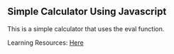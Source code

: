## Simple Calculator Using Javascript

This is a simple calculator that uses the eval function.

Learning Resources: [Here]([https://link-url-here.org](https://www.youtube.com/watch?v=cHkN82X3KNU)https://www.youtube.com/watch?v=cHkN82X3KNU)
